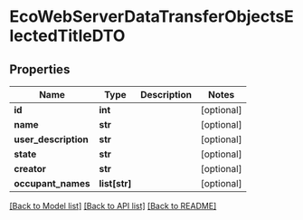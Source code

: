 # EcoWebServerDataTransferObjectsElectedTitleDTO

## Properties
Name | Type | Description | Notes
------------ | ------------- | ------------- | -------------
**id** | **int** |  | [optional] 
**name** | **str** |  | [optional] 
**user_description** | **str** |  | [optional] 
**state** | **str** |  | [optional] 
**creator** | **str** |  | [optional] 
**occupant_names** | **list[str]** |  | [optional] 

[[Back to Model list]](../README.md#documentation-for-models) [[Back to API list]](../README.md#documentation-for-api-endpoints) [[Back to README]](../README.md)


